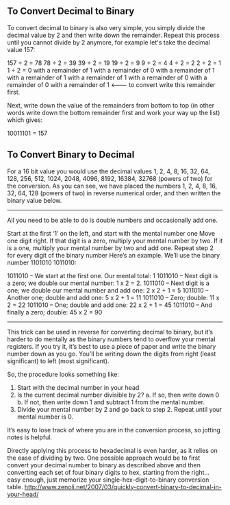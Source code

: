 ## To Convert Decimal to Binary

To convert decimal to binary is also very simple, you simply divide the decimal value by 2 and then write down the remainder. Repeat this process until you cannot divide by 2 anymore, for example let's take the decimal value 157: 

157 ÷ 2 = 78
78 ÷ 2 = 39
39 ÷ 2 = 19
19 ÷ 2 = 9
9 ÷ 2 = 4
4 ÷ 2 = 2
2 ÷ 2 = 1
1 ÷ 2 = 0	with a remainder of 1
with a remainder of 0
with a remainder of 1
with a remainder of 1
with a remainder of 1
with a remainder of 0
with a remainder of 0
with a remainder of 1	<--- to convert write this remainder first.

Next, write down the value of the remainders from bottom to top (in other words write down the bottom remainder first and work your way up the list) which gives: 

10011101 = 157

## To Convert Binary to Decimal

For a 16 bit value you would use the decimal values 1, 2, 4, 8, 16, 32, 64, 128, 256, 512, 1024, 2048, 4096, 8192, 16384, 32768 (powers of two) for the conversion. As you can see, we have placed the numbers 1, 2, 4, 8, 16, 32, 64, 128 (powers of two) in reverse numerical order, and then written the binary value below. 

----

 All you need to be able to do is double numbers and occasionally add one.

Start at the first ‘1’ on the left, and start with the mental number one
Move one digit right. If that digit is a zero, multiply your mental number by two. If it is a one, multiply your mental number by two and add one.
Repeat step 2 for every digit of the binary number
Here’s an example. We’ll use the binary number 1101010 1011010:

1011010 – We start at the first one. Our mental total: 1
1011010 – Next digit is a zero; we double our mental number: 1 x 2 = 2.
1011010 – Next digit is a one; we double our mental number and add one: 2 x 2 + 1 = 5
1011010 – Another one; double and add one: 5 x 2 + 1 = 11
1011010 – Zero; double: 11 x 2 = 22
1011010 – One; double and add one: 22 x 2 + 1 = 45
1011010 – And finally a zero; double: 45 x 2 = 90

------

This trick can be used in reverse for converting decimal to binary, but it’s harder to do mentally as the binary numbers tend to overflow your mental registers. If you try it, it’s best to use a piece of paper and write the binary number down as you go. You’ll be writing down the digits from right (least significant) to left (most significant).

So, the procedure looks something like:

1. Start with the decimal number in your head
2. Is the current decimal number divisible by 2?
a. If so, then write down 0
b. If not, then write down 1 and subtract 1 from the mental number.
3. Divide your mental number by 2 and go back to step 2. Repeat until your mental number is 0.

It’s easy to lose track of where you are in the conversion process, so jotting notes is helpful.

Directly applying this process to hexadecimal is even harder, as it relies on the ease of dividing by two. One possible approach would be to first convert your decimal number to binary as described above and then converting each set of four binary digits to hex, starting from the right…easy enough, just memorize your single-hex-digit-to-binary conversion table.
http://www.zenoli.net/2007/03/quickly-convert-binary-to-decimal-in-your-head/



